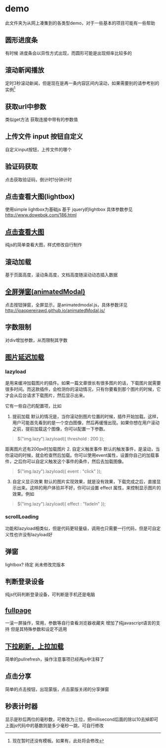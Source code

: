 # demo

此文件夹为从网上凑集到的各类型demo，对于一些基本的项目可能有一些帮助



## 圆形进度条

有时候 进度条会以异性方式出现，而圆形可能是出现频率比较多的


## 滚动新闻播放

定时3秒滚动新闻，但是现在是再一条内容区间内滚动，如果需要别的请参考别的实例[^修改1]

[^修改1]: 现在暂时还没有模板。如果有，此处将会修改 



## 获取url中参数

类似get方法 获取连接中带有的参数值



## 上传文件 input 按钮自定义

自定义input按钮，上传文件的哪个



## 验证码获取

点击获取验证码，倒计时1分钟计时


## 点击查看大图(lightbox)

使用simple lightbox为基础js 基于 jquery的lightbox 具体参数参见<http://www.dowebok.com/186.html>


## [点击查看大图](https://github.com/CtriXin/multi-E.g/tree/master/%E7%82%B9%E5%87%BB%E6%9F%A5%E7%9C%8B%E5%A4%A7%E5%9B%BE)
纯js的简单查看大图，样式修改自行制作



## 滚动加载

基于页面高度，滚动条高度，文档高度随滚动动态插入数据


## [全屏弹窗(animatedModal)](https://github.com/CtriXin/multi-E.g/tree/master/%E5%85%A8%E5%B1%8F%E5%BC%B9%E7%AA%97%EF%BC%88%E5%8A%A8%E6%95%88%EF%BC%89)

点击按钮弹窗，全屏显示，是animatedmodal.js，具体参数详见<http://joaopereirawd.github.io/animatedModal.js/>



## 字数限制

对div增加参数，从而限制其字数



## [图片延迟加载](https://github.com/CtriXin/multi-E.g/tree/master/%E5%9B%BE%E7%89%87%E5%BB%B6%E8%BF%9F%E5%8A%A0%E8%BD%BD)

### lazyload
是用来缓冲加载图片的插件。如果一篇文章很长有很多图片的话，下载图片就需要很多时间。而这款插件，会检测你的滚动情况，只有你要看到那个图片的时候，它才会从后台请求下载图片，然后显示出来。

它有一些自己的配置项，比如
1. 提前加载
   默认的情况是，当你滚动到图片位置的时候，插件开始加载。这样，用户可能首先看到的是一个空白图像，然后再缓慢出现。如果你想在用户滚动之前，提前加载这个图像，你可以配置一下参数。
>$("img.lazy").lazyload({ threshold : 200 });

距离图片还有200px时加载图片
2. 自定义触发事件
   默认的触发事件，是滚动，当你滚动的时候，就会检查然后加载。你可以使用event属性，设置你自己的加载事件，之后你可以自定义触发这个事件的条件，然后去加载图像。
>$("img.lazy").lazyload({ event : "click" });
3. 自定义显示效果
   默认的图片实现效果，就是没有效果，下载完成之后，直接显示出来。这样的用户体验并不好，你可以设置 effect 属性，来控制显示图片的效果。例如
>$("img.lazy").lazyload({ effect : "fadeIn" });





### scrollLoading
功能和lazyload相类似，但是代码更轻量级，调用也只需要一行代码，但是可自定义性也许没有lazyload好



## 弹窗
lightbox? 待定 尚未修改完版本


## 判断登录设备
纯js代码判断登录设备，可判断是手机还是电脑


## [fullpage](https://github.com/CtriXin/multi-E.g/tree/master/fullpage)
一滚一屏操作，常用，参数等自行查看浏览器收藏夹
增加了纯javascript语言的支持 但是其特殊参数和设定不适用



## [下拉刷新，上拉加载](https://github.com/CtriXin/multi-E.g/tree/master/%E4%B8%8B%E6%8B%89%E5%88%B7%E6%96%B0%EF%BC%8C%E4%B8%8A%E6%8B%89%E5%8A%A0%E8%BD%BD)
简单的pullrefresh，操作注意事项已经再js中注释了



## 点击分享
简单的点击按钮，出现蒙版，点击蒙版关闭的分享弹窗



## 秒表计时器
显示是秒后两位的毫秒数，可修改为三位，把millisecond后面的除以10去掉即可
上面js代码中的基数则是多少毫秒一跳，可自行修改






